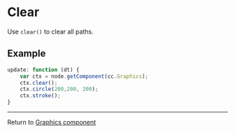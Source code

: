 # Clear

Use `clear()` to clear all paths.

## Example

```javascript
update: function (dt) {
    var ctx = node.getComponent(cc.Graphics);
    ctx.clear();
    ctx.circle(200,200, 200);
    ctx.stroke();
}
```

<hr>

Return to [Graphics component](index.md)

